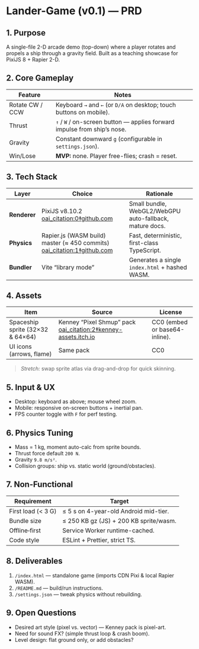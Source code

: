 # Lander-Game (v0.1) — PRD

## 1. Purpose
A single-file 2-D arcade demo (top-down) where a player rotates and propels a ship through a gravity field. Built as a teaching showcase for PixiJS 8 + Rapier 2-D.

## 2. Core Gameplay
| Feature            | Notes |
|--------------------|-------|
| Rotate CW / CCW    | Keyboard `→` and `←` (or `D/A` on desktop; touch buttons on mobile). |
| Thrust             | `↑` / `W` / on-screen button — applies forward impulse from ship’s nose. |
| Gravity            | Constant downward `g` (configurable in `settings.json`). |
| Win/Lose           | **MVP:** none. Player free-flies; crash = reset. |

## 3. Tech Stack
| Layer       | Choice | Rationale |
|-------------|--------|-----------|
| **Renderer**| PixiJS v8.10.2  [oai_citation:0‡github.com](https://github.com/pixijs/pixijs/releases) | Small bundle, WebGL2/WebGPU auto-fallback, mature docs. |
| **Physics** | Rapier.js (WASM build) master (≈ 450 commits)  [oai_citation:1‡github.com](https://github.com/dimforge/rapier.js) | Fast, deterministic, first-class TypeScript. |
| **Bundler** | Vite “library mode” | Generates a single `index.html` + hashed WASM. |

## 4. Assets
| Item      | Source | License |
|-----------|--------|---------|
| Spaceship sprite (32×32 & 64×64) | Kenney “Pixel Shmup” pack  [oai_citation:2‡kenney-assets.itch.io](https://kenney-assets.itch.io/pixel-shmup) | CC0 (embed or base64-inline). |
| UI icons (arrows, flame) | Same pack | CC0 |

> _Stretch:_ swap sprite atlas via drag-and-drop for quick skinning.

## 5. Input & UX
* Desktop: keyboard as above; mouse wheel zoom.
* Mobile: responsive on-screen buttons + inertial pan.
* FPS counter toggle with `F` for perf testing.

## 6. Physics Tuning
* Mass = 1 kg, moment auto-calc from sprite bounds.
* Thrust force default `200 N`.
* Gravity `9.8 m/s²`.  
* Collision groups: ship vs. static world (ground/obstacles).

## 7. Non-Functional
| Requirement            | Target |
|-------------------------|--------|
| First load (< 3 G)      | ≤ 5 s on 4-year-old Android mid-tier. |
| Bundle size            | ≤ 250 KB gz (JS) + 200 KB sprite/wasm. |
| Offline‐first          | Service Worker runtime-cached. |
| Code style             | ESLint + Prettier, strict TS. |

## 8. Deliverables
1. `/index.html` — standalone game (imports CDN Pixi & local Rapier WASM).
2. `/README.md` — build/run instructions.
3. `/settings.json` — tweak physics without rebuilding.

## 9. Open Questions
* Desired art style (pixel vs. vector) — Kenney pack is pixel-art.
* Need for sound FX? (simple thrust loop & crash boom).
* Level design: flat ground only, or add obstacles?